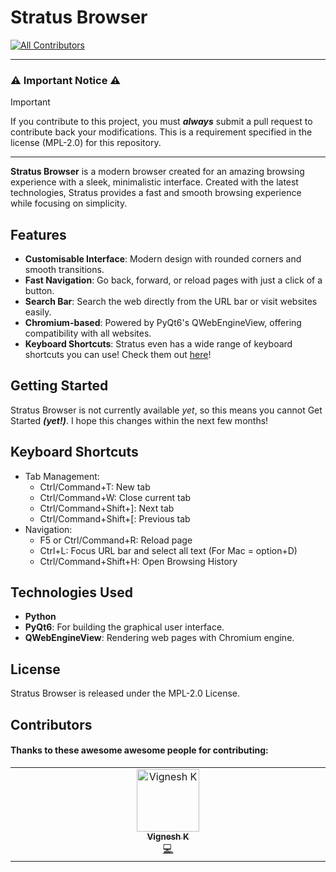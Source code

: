 # Stratus Browser
<!-- ALL-CONTRIBUTORS-BADGE:START - Do not remove or modify this section -->
[![All Contributors](https://img.shields.io/badge/all_contributors-1-orange.svg?style=flat-square)](#contributors-)
<!-- ALL-CONTRIBUTORS-BADGE:END -->
---
### ⚠️ **Important Notice** ⚠️
> [!IMPORTANT]
> If you contribute to this project, you must ***always*** submit a pull request to contribute back your modifications. This is a requirement specified in the license (MPL-2.0) for this repository.
---

**Stratus Browser** is a modern browser created for an amazing browsing experience with a sleek, minimalistic interface. Created with the latest technologies, Stratus provides a fast and smooth browsing experience while focusing on simplicity.

## Features
- **Customisable Interface**: Modern design with rounded corners and smooth transitions.
- **Fast Navigation**: Go back, forward, or reload pages with just a click of a button.
- **Search Bar**: Search the web directly from the URL bar or visit websites easily.
- **Chromium-based**: Powered by PyQt6's QWebEngineView, offering compatibility with all websites.
- **Keyboard Shortcuts**: Stratus even has a wide range of keyboard shortcuts you can use! Check them out [here](#keyboard-shortcuts)!

## Getting Started
Stratus Browser is not currently available *yet*, so this means you cannot Get Started ***(yet!)***. I hope this changes within the next few months!

## Keyboard Shortcuts
- Tab Management:
    - Ctrl/Command+T: New tab
    - Ctrl/Command+W: Close current tab
    - Ctrl/Command+Shift+]: Next tab
    - Ctrl/Command+Shift+[: Previous tab
- Navigation:
    - F5 or Ctrl/Command+R: Reload page
    - Ctrl+L: Focus URL bar and select all text (For Mac = option+D)
    - Ctrl/Command+Shift+H: Open Browsing History

## Technologies Used
- **Python**
- **PyQt6**: For building the graphical user interface.
- **QWebEngineView**: Rendering web pages with Chromium engine.

## License
Stratus Browser is released under the MPL-2.0 License.

## Contributors
#### Thanks to these awesome awesome people for contributing:

<!-- ALL-CONTRIBUTORS-LIST:START - Do not remove or modify this section -->
<!-- prettier-ignore-start -->
<!-- markdownlint-disable -->
<table>
  <tbody>
    <tr>
      <td align="center" valign="top" width="14.28%"><a href="http://vigh.me"><img src="https://avatars.githubusercontent.com/u/97999742?v=4?s=100" width="100px;" alt="Vignesh K"/><br /><sub><b>Vignesh K</b></sub></a><br /><a href="https://github.com/olii-dev/stratus-browser/commits?author=Vigneshk5" title="Code">💻</a></td>
    </tr>
  </tbody>
</table>

<!-- markdownlint-restore -->
<!-- prettier-ignore-end -->

<!-- ALL-CONTRIBUTORS-LIST:END -->
<!-- ALL-CONTRIBUTORS-LIST:START - Do not remove or modify this section -->
<!-- prettier-ignore-start -->
<!-- markdownlint-disable -->

<!-- markdownlint-restore -->
<!-- prettier-ignore-end -->

<!-- ALL-CONTRIBUTORS-LIST:END -->